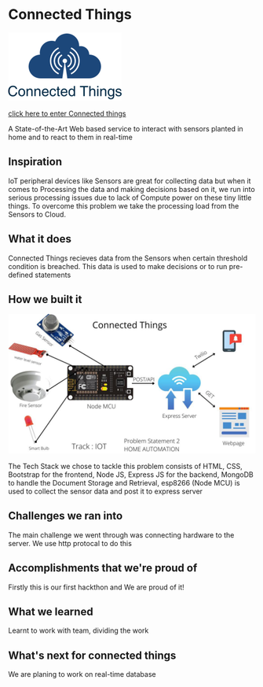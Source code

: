 # Connected Things
![Image](resources/ct.png)

[click here to enter Connected things](https://connected-things.herokuapp.com/)

A State-of-the-Art Web based service to interact with sensors planted in home and to react to them in real-time

## Inspiration
IoT peripheral devices like Sensors are great for collecting data but when it comes to Processing the data and making decisions based on it, we run into serious processing issues due to lack of Compute power on these tiny little things. To overcome this problem we take the processing load from the Sensors to Cloud.

## What it does
Connected Things recieves data from the Sensors when certain threshold condition is breached. This data is used to make decisions or to run pre-defined statements 

## How we built it
![Image](resources/flow.jpeg)

The Tech Stack we chose to tackle this problem consists of HTML, CSS, Bootstrap for the frontend, Node JS, Express JS for the backend, MongoDB to handle the Document Storage and Retrieval, esp8266 (Node MCU) is used to collect the sensor data and post it to express server

## Challenges we ran into
The main challenge we went through was connecting hardware to the server. We use http protocal to do this 

## Accomplishments that we're proud of 
Firstly this is our first hackthon and We are proud of it!

## What we learned
Learnt to work with team, dividing the work 

## What's next for connected things
We are planing to work on real-time database 
